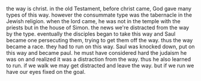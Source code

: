 the way is christ. in the old Testament, before christ came, God gave many types of this way.
however the consummate type was the tabernacle in the Jewish religion. when the lord
came, he was not in the temple with the priests but in the house of Simon. the news
we're distracted from the way by the type. eventually the disciples began to take
this way and Saul became one persecuting them, trying to get them off the way. thus
the way became a race. they had to run on this way. Saul was knocked down, put on this
way and became paul. he must have considered hard the judaism he was on and realized
it was a distraction from the way. thus he also learned to run. if we walk we may get
distracted and leave the way. but if we run we have our eyes fixed on the goal.
